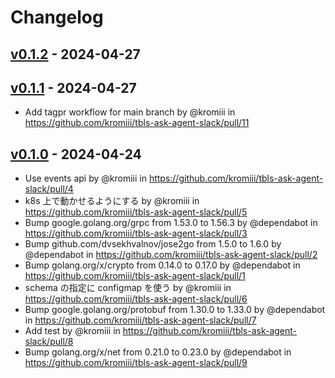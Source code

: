# Changelog

## [v0.1.2](https://github.com/kromiii/tbls-ask-agent-slack/compare/v0.1.1...v0.1.2) - 2024-04-27

## [v0.1.1](https://github.com/kromiii/tbls-ask-agent-slack/compare/v0.1.0...v0.1.1) - 2024-04-27
- Add tagpr workflow for main branch by @kromiii in https://github.com/kromiii/tbls-ask-agent-slack/pull/11

## [v0.1.0](https://github.com/kromiii/tbls-ask-agent-slack/commits/v0.1.0) - 2024-04-24
- Use events api by @kromiii in https://github.com/kromiii/tbls-ask-agent-slack/pull/4
- k8s 上で動かせるようにする by @kromiii in https://github.com/kromiii/tbls-ask-agent-slack/pull/5
- Bump google.golang.org/grpc from 1.53.0 to 1.56.3 by @dependabot in https://github.com/kromiii/tbls-ask-agent-slack/pull/3
- Bump github.com/dvsekhvalnov/jose2go from 1.5.0 to 1.6.0 by @dependabot in https://github.com/kromiii/tbls-ask-agent-slack/pull/2
- Bump golang.org/x/crypto from 0.14.0 to 0.17.0 by @dependabot in https://github.com/kromiii/tbls-ask-agent-slack/pull/1
- schema の指定に configmap を使う by @kromiii in https://github.com/kromiii/tbls-ask-agent-slack/pull/6
- Bump google.golang.org/protobuf from 1.30.0 to 1.33.0 by @dependabot in https://github.com/kromiii/tbls-ask-agent-slack/pull/7
- Add test by @kromiii in https://github.com/kromiii/tbls-ask-agent-slack/pull/8
- Bump golang.org/x/net from 0.21.0 to 0.23.0 by @dependabot in https://github.com/kromiii/tbls-ask-agent-slack/pull/9
